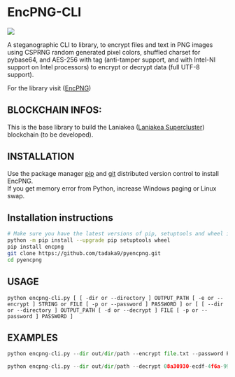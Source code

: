 # EncPNG-CLI

<img src="https://travis-ci.com/tadaka9/pyencpng.svg?branch=master"></a>

A steganographic CLI to library, to encrypt files and text in PNG images using CSPRNG random generated pixel colors, shuffled charset for pybase64, and AES-256 with tag (anti-tamper support, and with Intel-NI support on Intel processors) to encrypt or decrypt data (full UTF-8 support).

For the library visit ([EncPNG](https://github.com/tadaka9/encpng))

## BLOCKCHAIN INFOS:

This is the base library to build the Laniakea ([Laniakea Supercluster](https://en.wikipedia.org/wiki/Laniakea_Supercluster)) blockchain (to be developed).

## INSTALLATION

Use the package manager [pip](https://pip.pypa.io/en/stable/) and [git](https://git-scm.com/) distributed version control to install EncPNG.
<br>If you get memory error from Python, increase Windows paging or Linux swap.<br>
## Installation instructions

```bash
# Make sure you have the latest versions of pip, setuptools and wheel installed
python -m pip install --upgrade pip setuptools wheel
pip install encpng
git clone https://github.com/tadaka9/pyencpng.git
cd pyencpng
```
## USAGE
```
python encpng-cli.py [ [ -dir or --directory ] OUTPUT_PATH [ -e or --encrypt ] STRING or FILE [ -p or --password ] PASSWORD ] or [ [ --dir or --directory ] OUTPUT_PATH [ -d or --decrypt ] FILE [ -p or --password ] PASSWORD ]
```
## EXAMPLES
```python
python encpng-cli.py --dir out/dir/path --encrypt file.txt --password Password1 23!"£
```
```python
python encpng-cli.py --dir out/dir/path --decrypt 08a30930-ecdf-4f6a-9978-c274093d63e1.png --password Password1 23!"£
```
